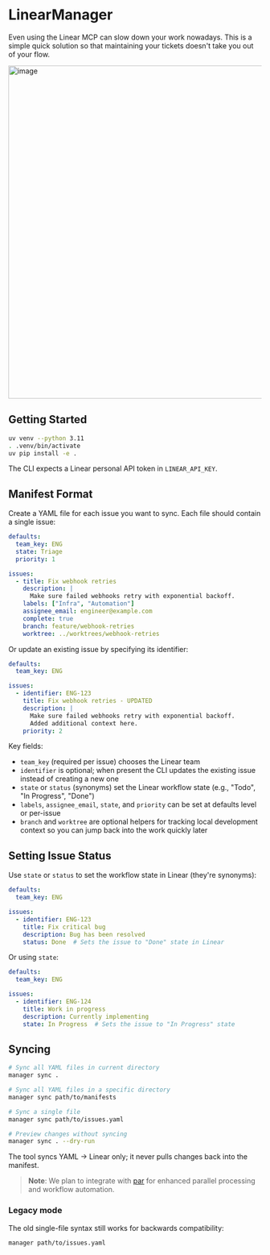 # LinearManager

Even using the Linear MCP can slow down your work nowadays. This is a simple quick solution so that maintaining your tickets doesn't take you out of your flow.

<img width="1845" height="661" alt="image" src="https://github.com/user-attachments/assets/bb37838c-3cc2-4d60-a9a9-6e1c8f48d005" />


## Getting Started

```bash
uv venv --python 3.11
. .venv/bin/activate
uv pip install -e .
```

The CLI expects a Linear personal API token in `LINEAR_API_KEY`.

## Manifest Format

Create a YAML file for each issue you want to sync. Each file should contain a single issue:

```yaml
defaults:
  team_key: ENG
  state: Triage
  priority: 1

issues:
  - title: Fix webhook retries
    description: |
      Make sure failed webhooks retry with exponential backoff.
    labels: ["Infra", "Automation"]
    assignee_email: engineer@example.com
    complete: true
    branch: feature/webhook-retries
    worktree: ../worktrees/webhook-retries
```

Or update an existing issue by specifying its identifier:

```yaml
defaults:
  team_key: ENG

issues:
  - identifier: ENG-123
    title: Fix webhook retries - UPDATED
    description: |
      Make sure failed webhooks retry with exponential backoff.
      Added additional context here.
    priority: 2
```

Key fields:
- `team_key` (required per issue) chooses the Linear team
- `identifier` is optional; when present the CLI updates the existing issue instead of creating a new one
- `state` or `status` (synonyms) set the Linear workflow state (e.g., "Todo", "In Progress", "Done")
- `labels`, `assignee_email`, `state`, and `priority` can be set at defaults level or per-issue
- `branch` and `worktree` are optional helpers for tracking local development context so you can jump back into the work quickly later

## Setting Issue Status

Use `state` or `status` to set the workflow state in Linear (they're synonyms):

```yaml
defaults:
  team_key: ENG

issues:
  - identifier: ENG-123
    title: Fix critical bug
    description: Bug has been resolved
    status: Done  # Sets the issue to "Done" state in Linear
```

Or using `state`:

```yaml
defaults:
  team_key: ENG

issues:
  - identifier: ENG-124
    title: Work in progress
    description: Currently implementing
    state: In Progress  # Sets the issue to "In Progress" state
```

## Syncing

```bash
# Sync all YAML files in current directory
manager sync .

# Sync all YAML files in a specific directory
manager sync path/to/manifests

# Sync a single file
manager sync path/to/issues.yaml

# Preview changes without syncing
manager sync . --dry-run
```

The tool syncs YAML → Linear only; it never pulls changes back into the manifest.

> **Note**: We plan to integrate with [par](https://github.com/your-username/par) for enhanced parallel processing and workflow automation.

### Legacy mode

The old single-file syntax still works for backwards compatibility:
```bash
manager path/to/issues.yaml
```
